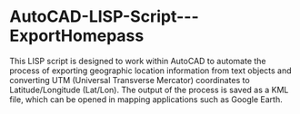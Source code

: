 # AutoCAD-LISP-Script---ExportHomepass
This LISP script is designed to work within AutoCAD to automate the process of exporting geographic location information from text objects and converting UTM (Universal Transverse Mercator) coordinates to Latitude/Longitude (Lat/Lon). The output of the process is saved as a KML file, which can be opened in mapping applications such as Google Earth.
